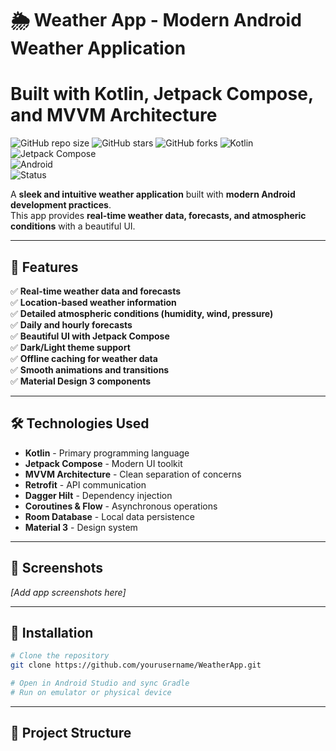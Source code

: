 # 🌦️ Weather App - Modern Android Weather Application
# Built with Kotlin, Jetpack Compose, and MVVM Architecture

![GitHub repo size](https://img.shields.io/github/repo-size/yourusername/WeatherApp?color=blue&style=flat)
![GitHub stars](https://img.shields.io/github/stars/yourusername/WeatherApp?style=social)
![GitHub forks](https://img.shields.io/github/forks/yourusername/WeatherApp?style=social)
![Kotlin](https://img.shields.io/badge/Kotlin-1.8+-purple)  
![Jetpack Compose](https://img.shields.io/badge/Jetpack%20Compose-Latest-blue)  
![Android](https://img.shields.io/badge/Android-API%2024+-brightgreen)  
![Status](https://img.shields.io/badge/Status-Active-green)  

A **sleek and intuitive weather application** built with **modern Android development practices**.  
This app provides **real-time weather data, forecasts, and atmospheric conditions** with a beautiful UI.

---

## 🚀 Features
✅ **Real-time weather data and forecasts**  
✅ **Location-based weather information**  
✅ **Detailed atmospheric conditions (humidity, wind, pressure)**  
✅ **Daily and hourly forecasts**  
✅ **Beautiful UI with Jetpack Compose**  
✅ **Dark/Light theme support**  
✅ **Offline caching for weather data**  
✅ **Smooth animations and transitions**  
✅ **Material Design 3 components**  

---

## 🛠️ Technologies Used
- **Kotlin** - Primary programming language
- **Jetpack Compose** - Modern UI toolkit
- **MVVM Architecture** - Clean separation of concerns
- **Retrofit** - API communication
- **Dagger Hilt** - Dependency injection
- **Coroutines & Flow** - Asynchronous operations
- **Room Database** - Local data persistence
- **Material 3** - Design system

---

## 📱 Screenshots
*[Add app screenshots here]*

---

## 🔧 Installation
```bash
# Clone the repository
git clone https://github.com/yourusername/WeatherApp.git

# Open in Android Studio and sync Gradle
# Run on emulator or physical device
```

---

## 📁 Project Structure
